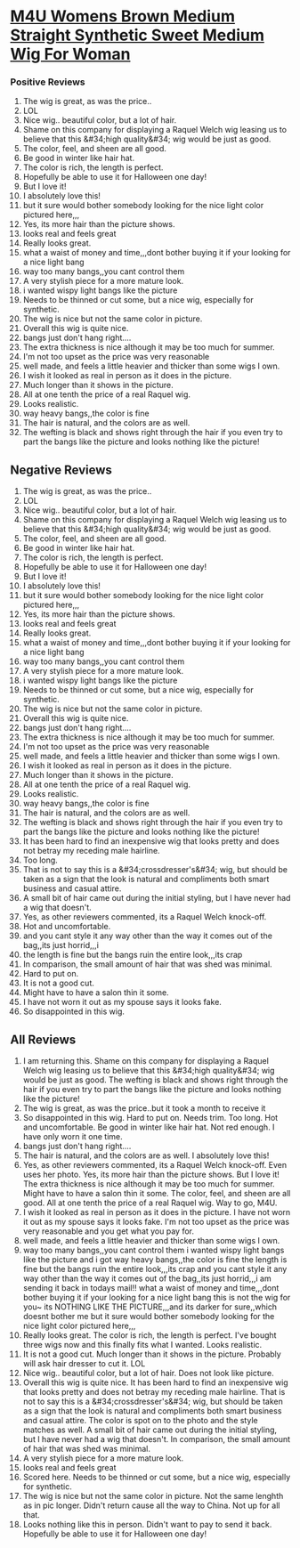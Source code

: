 # [M4U Womens Brown Medium Straight Synthetic Sweet Medium Wig For Woman](https://products.checkmycream.com/products/M4U-Womens-Brown-Medium-Straight-Synthetic-Sweet-Medium-Wig-For-Woman.html)

### Positive Reviews

<ol>
      <li>The wig is great, as was the price..</li>
      <li>LOL</li>
      <li>Nice wig.. beautiful color, but a lot of hair.</li>
      <li>Shame on this company for displaying a Raquel Welch wig leasing us to believe that this &amp;#34;high quality&amp;#34; wig would be just as good.</li>
      <li>The color, feel, and sheen are all good.</li>
      <li>Be good in winter like hair hat.</li>
      <li>The color is rich, the length is perfect.  </li>
      <li>Hopefully be able to use it for Halloween one day!</li>
      <li>But I love it!</li>
      <li>I absolutely love this!</li>
      <li>but it sure would bother somebody looking for the nice light color pictured here,,,</li>
      <li>Yes, its more hair than the picture shows.</li>
      <li>looks real and feels great</li>
      <li>Really looks great.  </li>
      <li>what a waist of money and time,,,dont bother buying it if your looking for a nice light bang</li>
      <li>way too many bangs,,you cant control them</li>
      <li>A very stylish piece for a more mature look.</li>
      <li>i wanted wispy light bangs like the picture</li>
      <li>Needs to be thinned or cut some, but a nice wig, especially for synthetic.</li>
      <li>The wig is nice but not the same color in picture.</li>
      <li>Overall this wig is quite nice.  </li>
      <li>bangs just don&#x27;t hang right....</li>
      <li>The extra thickness is nice although it may be too much for summer.</li>
      <li>I&#x27;m not too upset as the price was very reasonable</li>
      <li>well made, and feels a little heavier and thicker than some wigs I own.</li>
      <li>I wish it looked as real in person as it does in the picture.  </li>
      <li>Much longer than it shows in the picture.  </li>
      <li>All at one tenth the price of a real Raquel wig.</li>
      <li>Looks realistic.</li>
      <li>way heavy bangs,,the color is fine</li>
      <li>The hair is natural, and the colors are as well.  </li>
      <li>The wefting is black and shows right through the hair if you even try to part the bangs like the picture and looks nothing like the picture!</li>
</ol>


<h2>Negative Reviews</h2>
<ol>
<li> The wig is great, as was the price..</li>
<li> LOL</li>
<li> Nice wig.. beautiful color, but a lot of hair.</li>
<li> Shame on this company for displaying a Raquel Welch wig leasing us to believe that this &amp;#34;high quality&amp;#34; wig would be just as good.</li>
<li> The color, feel, and sheen are all good.</li>
<li> Be good in winter like hair hat.</li>
<li> The color is rich, the length is perfect.  </li>
<li> Hopefully be able to use it for Halloween one day!</li>
<li> But I love it!</li>
<li> I absolutely love this!</li>
<li> but it sure would bother somebody looking for the nice light color pictured here,,,</li>
<li> Yes, its more hair than the picture shows.</li>
<li> looks real and feels great</li>
<li> Really looks great.  </li>
<li> what a waist of money and time,,,dont bother buying it if your looking for a nice light bang</li>
<li> way too many bangs,,you cant control them</li>
<li> A very stylish piece for a more mature look.</li>
<li> i wanted wispy light bangs like the picture</li>
<li> Needs to be thinned or cut some, but a nice wig, especially for synthetic.</li>
<li> The wig is nice but not the same color in picture.</li>
<li> Overall this wig is quite nice.  </li>
<li> bangs just don&#x27;t hang right....</li>
<li> The extra thickness is nice although it may be too much for summer.</li>
<li> I&#x27;m not too upset as the price was very reasonable</li>
<li> well made, and feels a little heavier and thicker than some wigs I own.</li>
<li> I wish it looked as real in person as it does in the picture.  </li>
<li> Much longer than it shows in the picture.  </li>
<li> All at one tenth the price of a real Raquel wig.</li>
<li> Looks realistic.</li>
<li> way heavy bangs,,the color is fine</li>
<li> The hair is natural, and the colors are as well.  </li>
<li> The wefting is black and shows right through the hair if you even try to part the bangs like the picture and looks nothing like the picture!</li>
<li> It has been hard to find an inexpensive wig that looks pretty and does not betray my receding male hairline.  </li>
<li> Too long.</li>
<li> That is not to say this is a &amp;#34;crossdresser&#x27;s&amp;#34; wig, but should be taken as a sign that the look is natural and compliments both smart business and casual attire.  </li>
<li> A small bit of hair came out during the initial styling, but I have never had a wig that doesn&#x27;t.  </li>
<li> Yes, as other reviewers commented, its a Raquel Welch knock-off.</li>
<li> Hot and uncomfortable.</li>
<li> and  you cant style it any way other than the way it comes out of the bag,,its just horrid,,,i</li>
<li> the length is fine but the bangs ruin the entire look,,,its crap</li>
<li> In comparison, the small amount of hair that was shed was minimal.</li>
<li> Hard to put on.</li>
<li> It is not a good cut.  </li>
<li> Might have to have a salon thin it some.</li>
<li> I have not worn it out as my spouse says it looks fake.</li>
<li> So disappointed in this wig.</li>
</ol>

<h2>All Reviews</h2>

<ol>
    <li> I am returning this. Shame on this company for displaying a Raquel Welch wig leasing us to believe that this &amp;#34;high quality&amp;#34; wig would be just as good. The wefting is black and shows right through the hair if you even try to part the bangs like the picture and looks nothing like the picture!</li>
    <li> The wig is great, as was the price..but it took a month to receive it</li>
    <li> So disappointed in this wig. Hard to put on. Needs trim. Too long. Hot and uncomfortable. Be good in winter like hair hat. Not red enough. I have only worn it one time.</li>
    <li> bangs just don&#x27;t hang right....</li>
    <li> The hair is natural, and the colors are as well.  I absolutely love this!</li>
    <li> Yes, as other reviewers commented, its a Raquel Welch knock-off. Even uses her photo. Yes, its more hair than the picture shows. But I love it! The extra thickness is nice although it may be too much for summer. Might have to have a salon thin it some. The color, feel, and sheen are all good. All at one tenth the price of a real Raquel wig. Way to go, M4U.</li>
    <li> I wish it looked as real in person as it does in the picture.  I have not worn it out as my spouse says it looks fake. I&#x27;m not too upset as the price was very reasonable and you get what you pay for.</li>
    <li> well made, and feels a little heavier and thicker than some wigs I own.</li>
    <li> way too many bangs,,you cant control them i wanted wispy light bangs like the picture and i got way heavy bangs,,the color is fine the length is fine but the bangs ruin the entire look,,,its crap and  you cant style it any way other than the way it comes out of the bag,,its just horrid,,,i am sending it back in todays mail!! what a waist of money and time,,,dont bother buying it if your looking for a nice light bang this is not the wig for you~ its NOTHING LIKE THE PICTURE,,,and its darker for sure,,which doesnt bother me but it sure would bother somebody looking for the nice light color pictured here,,,</li>
    <li> Really looks great.  The color is rich, the length is perfect.  I&#x27;ve bought three wigs now and this finally fits what I wanted.  Looks realistic.</li>
    <li> It is not a good cut.  Much longer than it shows in the picture.  Probably will ask hair dresser to cut it.  LOL</li>
    <li> Nice wig.. beautiful color, but a lot of hair. Does not look like picture.</li>
    <li> Overall this wig is quite nice.  It has been hard to find an inexpensive wig that looks pretty and does not betray my receding male hairline.  That is not to say this is a &amp;#34;crossdresser&#x27;s&amp;#34; wig, but should be taken as a sign that the look is natural and compliments both smart business and casual attire.  The color is spot on to the photo and the style matches as well.  A small bit of hair came out during the initial styling, but I have never had a wig that doesn&#x27;t.  In comparison, the small amount of hair that was shed was minimal.</li>
    <li> A very stylish piece for a more mature look.</li>
    <li> looks real and feels great</li>
    <li> Scored here. Needs to be thinned or cut some, but a nice wig, especially for synthetic.</li>
    <li> The wig is nice but not the same color in picture. Not the same lenghth as in pic longer. Didn&#x27;t return cause all the way to China. Not up for all that.</li>
    <li> Looks nothing like this in person.  Didn&#x27;t want to pay to send it back.  Hopefully be able to use it for Halloween one day!</li>
</ol>




